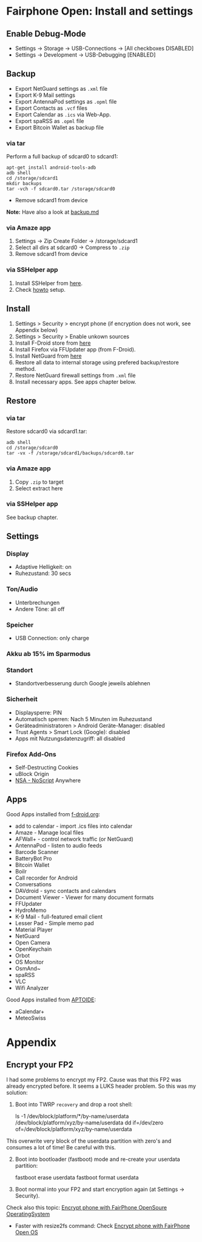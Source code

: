 # Fairphone Open: Install and settings

## Enable Debug-Mode

* Settings -> Storage -> USB-Connections -> [All checkboxes DISABLED]
* Settings -> Development -> USB-Debugging [ENABLED]

## Backup

* Export NetGuard settings as `.xml` file
* Export K-9 Mail settings
* Export AntennaPod settings as `.opml` file
* Export Contacts as `.vcf` files
* Export Calendar as `.ics` via Web-App.
* Export spaRSS as `.opml` file
* Export Bitcoin Wallet as backup file

### via tar

Perform a full backup of sdcard0 to sdcard1:

	apt-get install android-tools-adb
	adb shell
	cd /storage/sdcard1
	mkdir backups
	tar -vch -f sdcard0.tar /storage/sdcard0

*   Remove sdcard1 from device

**Note:** Have also a look at [backup.md](https://github.com/micressor/howtos-linux/blob/master/Android/Fairphone-FP2/backup.md)

### via Amaze app

1. Settings -> Zip Create Folder -> /storage/sdcard1
2. Select all dirs at sdcard0 -> Compress to `.zip`
3. Remove sdcard1 from device

### via SSHelper app

1. Install SSHelper from [here](http://arachnoid.com/android/SSHelper/resources/SSHelper.apk).
2. Check [howto](https://github.com/micressor/howtos-linux/blob/master/Fairphone-FP2/backup.md) setup.

## Install

1. Settings > Security > encrypt phone (if encryption does not work, see Appendix below)
2. Settings > Security > Enable unkown sources
3. Install F-Droid store from [here](https://f-droid.org/FDroid.apk)
4. Install Firefox via FFUpdater app (from F-Droid).
5. Install NetGuard from [here](https://github.com/M66B/NetGuard/releases)
6. Restore all data to internal storage using prefered backup/restore method.
7. Restore NetGuard firewall settings from `.xml` file
8. Install necessary apps. See apps chapter below.

## Restore

### via tar

Restore sdcard0 via sdcard1.tar:

	adb shell
	cd /storage/sdcard0
	tar -vx -f /storage/sdcard1/backups/sdcard0.tar

### via Amaze app


1. Copy `.zip` to target
2. Select extract here

### via SSHelper app

See backup chapter.

## Settings

### Display

* Adaptive Helligkeit: on
* Ruhezustand: 30 secs

### Ton/Audio

* Unterbrechungen
* Andere Töne: all off

### Speicher

* USB Connection: only charge

### Akku ab 15% im Sparmodus

### Standort

* Standortverbesserung durch Google jeweils ablehnen

### Sicherheit

* Displaysperre: PIN
* Automatisch sperren: Nach 5 Minuten im Ruhezustand
* Geräteadministratoren > Android Geräte-Manager: disabled
* Trust Agents > Smart Lock (Google): disabled
* Apps mit Nutzungsdatenzugriff: all disabled

### Firefox Add-Ons

* Self-Destructing Cookies
* uBlock Origin
* [NSA - NoScript](https://noscript.net/nsa/) Anywhere

## Apps

Good Apps installed from [f-droid.org](http://f-droid.org):

* add to calendar - import .ics files into calendar
* Amaze - Manage local files
* AFWall+ - control network traffic (or NetGuard)
* AntennaPod - listen to audio feeds
* Barcode Scanner
* BatteryBot Pro
* Bitcoin Wallet
* Boilr
* Call recorder for Android
* Conversations
* DAVdroid - sync contacts and calendars
* Document Viewer - Viewer for many document formats
* FFUpdater
* HydroMemo
* K-9 Mail - full-featured email client
* Lesser Pad - Simple memo pad
* Material Player
* NetGuard
* Open Camera
* OpenKeychain
* Orbot
* OS Monitor
* OsmAnd~
* spaRSS
* VLC
* Wifi Analyzer

Good Apps installed from [APTOIDE](http://www.aptoide.com/):

* aCalendar+
* MeteoSwiss

# Appendix

## Encrypt your FP2

I had some problems to encrypt my FP2. Cause was that this FP2 was already
encrypted before. It seems a LUKS header problem. So this was my solution:

1. Boot into TWRP `recovery` and drop a root shell:

	ls -1 /dev/block/platform/*/by-name/userdata
	/dev/block/platform/xyz/by-name/userdata
	dd if=/dev/zero of=/dev/block/platform/xyz/by-name/userdata

This overwrite very block of the userdata partition with zero's and  consumes a lot of time! Be careful with this.

2. Boot into bootloader (fastboot) mode and re-create your userdata partition:

	fastboot erase userdata
	fastboot format userdata

3. Boot normal into your FP2 and start encryption again (at Settings -> Security).

Check also this topic: [Encrypt phone with FairPhone OpenSoure OperatingSystem](https://forum.fairphone.com/t/encrypt-phone-with-fairphone-opensoure-operatingsystem/15474/11)

* Faster with resize2fs command: Check [Encrypt phone with FairPhone Open OS](https://forum.fairphone.com/t/encrypt-phone-with-fairphone-open-os/15474/32)
